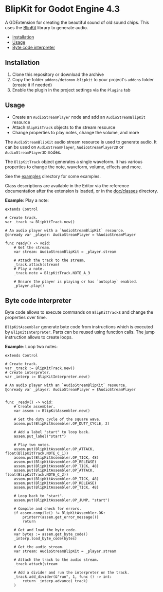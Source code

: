 # BlipKit for Godot Engine 4.3

A GDExtension for creating the beautiful sound of old sound chips.
This uses the [BlipKit](https://github.com/detomon/BlipKit) library to generate audio.

- [Installation](#installation)
- [Usage](#usage)
- [Byte code interpreter](#byte_code_interpreter)

## Installation

1. Clone this repository or download the archive
2. Copy the folder `addons/detomon.blipkit` to your project's `addons` folder (create it if needed)
3. Enable the plugin in the project settings via the `Plugins` tab

## Usage

- Create an `AudioStreamPlayer` node and add an `AudioStreamBlipKit` resource
- Attach `BlipKitTrack` objects to the stream resource
- Change properties to play notes, change the volume, and more

The `AudioStreamBlipKit` audio stream resource is used to generate audio.
It can be used on `AudioStreamPlayer`, `AudioStreamPlayer2D` or `AudioStreamPlayer3D` nodes.

The `BlipKitTrack` object generates a single waveform.
It has various properties to change the note, waveform, volume, effects and more.

See the [examples](examples) directory for some examples.

Class descriptions are available in the Editor via the reference documentation after the extension is loaded,
or in the [doc/classes](doc/classes) directory.

**Example**: Play a note:

```gdscript
extends Control

# Create track.
var _track := BlipKitTrack.new()

# An audio player with a `AudioStreamBlipKit` resource.
@onready var _player: AudioStreamPlayer = %AudioStreamPlayer

func ready() -> void:
	# Get the stream.
	var stream: AudioStreamBlipKit = _player.stream

	# Attach the track to the stream.
	_track.attach(stream)
	# Play a note.
	_track.note = BlipKitTrack.NOTE_A_3

	# Ensure the player is playing or has `autoplay` enabled.
	_player.play()
```

## Byte code interpreter

Byte code allows to execute commands on `BlipKitTrack`s and change the properties over time.

`BlipKitAssembler` generate byte code from instructions which is executed by `BlipKitInterpreter`.
Parts can be reused using function calls. The jump instruction allows to create loops.

**Example**: Loop two notes:

```gdscript
extends Control

# Create track.
var _track := BlipKitTrack.new()
# Create interpreter.
var _interp := BlipKitInterpreter.new()

# An audio player with an `AudioStreamBlipKit` resource.
@onready var _player: AudioStreamPlayer = $AudioStreamPlayer


func _ready() -> void:
	# Create assembler.
	var assem := BlipKitAssembler.new()

	# Set the duty cycle of the square wave.
	assem.put(BlipKitAssembler.OP_DUTY_CYCLE, 2)

	# Add a label "start" to loop back.
	assem.put_label("start")

	# Play two notes.
	assem.put(BlipKitAssembler.OP_ATTACK, float(BlipKitTrack.NOTE_C_1))
	assem.put(BlipKitAssembler.OP_TICK, 48)
	assem.put(BlipKitAssembler.OP_RELEASE)
	assem.put(BlipKitAssembler.OP_TICK, 48)
	assem.put(BlipKitAssembler.OP_ATTACK, float(BlipKitTrack.NOTE_C_2))
	assem.put(BlipKitAssembler.OP_TICK, 48)
	assem.put(BlipKitAssembler.OP_RELEASE)
	assem.put(BlipKitAssembler.OP_TICK, 48)

	# Loop back to "start".
	assem.put(BlipKitAssembler.OP_JUMP, "start")

	# Compile and check for errors.
	if assem.compile() != BlipKitAssembler.OK:
		printerr(assem.get_error_message())
		return

	# Get and load the byte code.
	var bytes := assem.get_byte_code()
	_interp.load_byte_code(bytes)

	# Get the audio stream.
	var stream: AudioStreamBlipKit = _player.stream

	# Attach the track to the audio stream.
	_track.attach(stream

	# Add a divider and run the interpreter on the track.
	_track.add_divider(&"run", 1, func () -> int:
		return _interp.advance(_track)
	)
```
